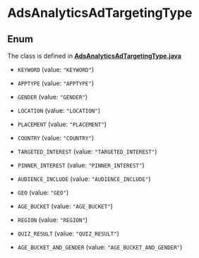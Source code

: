 

# AdsAnalyticsAdTargetingType

## Enum

The class is defined in **[AdsAnalyticsAdTargetingType.java](../../src/main/java/org/openapitools/model/AdsAnalyticsAdTargetingType.java)**


* `KEYWORD` (value: `"KEYWORD"`)

* `APPTYPE` (value: `"APPTYPE"`)

* `GENDER` (value: `"GENDER"`)

* `LOCATION` (value: `"LOCATION"`)

* `PLACEMENT` (value: `"PLACEMENT"`)

* `COUNTRY` (value: `"COUNTRY"`)

* `TARGETED_INTEREST` (value: `"TARGETED_INTEREST"`)

* `PINNER_INTEREST` (value: `"PINNER_INTEREST"`)

* `AUDIENCE_INCLUDE` (value: `"AUDIENCE_INCLUDE"`)

* `GEO` (value: `"GEO"`)

* `AGE_BUCKET` (value: `"AGE_BUCKET"`)

* `REGION` (value: `"REGION"`)

* `QUIZ_RESULT` (value: `"QUIZ_RESULT"`)

* `AGE_BUCKET_AND_GENDER` (value: `"AGE_BUCKET_AND_GENDER"`)



